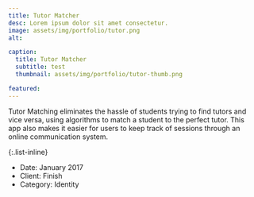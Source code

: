 ```yaml
---
title: Tutor Matcher
desc: Lorem ipsum dolor sit amet consectetur.
image: assets/img/portfolio/tutor.png
alt: 

caption:
  title: Tutor Matcher
  subtitle: test
  thumbnail: assets/img/portfolio/tutor-thumb.png

featured: 
---
```

Tutor Matching eliminates the hassle of students trying to find tutors and vice versa, using algorithms to match a student to the perfect tutor. This app also makes it easier for users to keep track of sessions through an online communication system.

									

{:.list-inline}
- Date: January 2017
- Client: Finish
- Category: Identity

